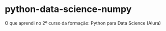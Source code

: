 # python-data-science-numpy
O que aprendi no 2º curso da formação: Python para Data Science (Alura)
